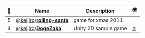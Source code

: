 |:star2: | Name | Description | 🌍|
|---|---|---|---|
|5|[@keijiro](https://github.com/keijiro)/[**rolling-santa**](https://github.com/keijiro/rolling-santa)|game for xmas 2011||
|4|[@keijiro](https://github.com/keijiro)/[**DogeZaka**](https://github.com/keijiro/DogeZaka)|Unity 2D sample game|[:arrow_upper_right:](http://keijiro.github.io/DogeZaka/DogeZaka.html)|

